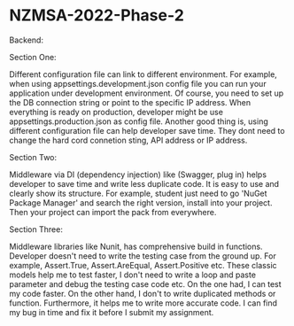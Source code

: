 # NZMSA-2022-Phase-2


Backend:

Section One:

Different configuration file can link to different environment. For example, when using appsettings.development.json config file you can run your application under development environment. Of course, you need to set up the DB connection string or point to the specific IP address. When everything is ready on production, developer might be use appsettings.production.json as config file. Another good thing is, using different configuration file can help developer save time. They dont need to change the hard cord connetion sting, API address or IP address.


Section Two:

Middleware via DI (dependency injection) like (Swagger, plug in) helps developer to save time and write less duplicate code. It is easy to use and clearly show its structure. For example, student just need to go 'NuGet Package Manager' and search the right version, install into your project. Then your project can import the pack from everywhere.


Section Three:

Middleware libraries like Nunit, has comprehensive build in functions. Developer doesn't need to write the testing case from the ground up. For example, Assert.True, Assert.AreEqual, Assert.Positive etc. These classic models help me to test faster, I don't need to write a loop and paste parameter and debug the testing case code etc. On the one had, I can test my code faster. On the other hand, I don't to write duplicated methods or function. Furthermore, it helps me to write more accurate code. I can find my bug in time and fix it before I submit my assignment.